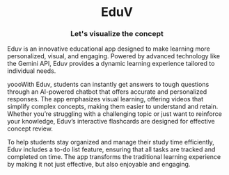<h1 align=center>EduV</h1>
<h3 align=center>Let's visualize the concept</h3>

<p>Eduv is an innovative educational app designed to make learning more personalized, visual, and engaging. Powered by advanced technology like the Gemini API, Eduv provides a dynamic learning experience tailored to individual needs. 

yoooWith Eduv, students can instantly get answers to tough questions through an AI-powered chatbot that offers accurate and personalized responses. The app emphasizes visual learning, offering videos that simplify complex concepts, making them easier to understand and retain. Whether you’re struggling with a challenging topic or just want to reinforce your knowledge, Eduv’s interactive flashcards are designed for effective concept review.

To help students stay organized and manage their study time efficiently, Eduv includes a to-do list feature, ensuring that all tasks are tracked and completed on time. The app transforms the traditional learning experience by making it not just effective, but also enjoyable and engaging.<p>


